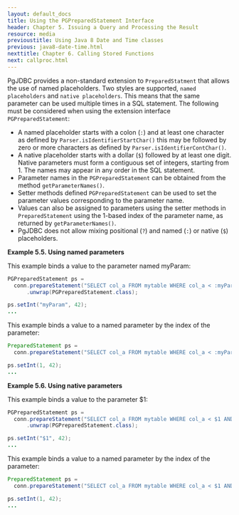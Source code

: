 ```yaml
---
layout: default_docs
title: Using the PGPreparedStatement Interface
header: Chapter 5. Issuing a Query and Processing the Result
resource: media
previoustitle: Using Java 8 Date and Time classes
previous: java8-date-time.html
nexttitle: Chapter 6. Calling Stored Functions
next: callproc.html
---
```


PgJDBC provides a non-standard extension to `PreparedStatment` that allows the use of named 
placeholders. Two styles are supported, `named placeholders` and `native placeholders`. This means that the same parameter can be used multiple times in a SQL statement.
The following must be considered when using the extension interface `PGPreparedStatement`:

* A named placeholder starts with a colon (`:`) and at least one character as defined by `Parser.isIdentifierStartChar()` 
    this may be followed by zero or more characters as defined by `Parser.isIdentifierContChar()`. 
* A native placeholder starts with a dollar (`$`) followed by at least one digit. Native parameters must form a contiguous set of integers, starting from 1. The names may appear in any order in the SQL statement.
* Parameter names in the `PGPreparedStatement` can be obtained from the method `getParameterNames()`.
* Setter methods defined `PGPreparedStatement` can be used to set the parameter values corresponding to the parameter name.
* Values can also be assigned to parameters using the setter methods in `PreparedStatement` using the 1-based index of the parameter name, as returned by `getParameterNames()`.
* PgJDBC does not allow mixing positional (`?`) and named (`:`) or native (`$`) placeholders.

<a name="named-parameters"></a>
**Example 5.5. Using named parameters**

This example binds a value to the parameter named myParam:

```java
PGPreparedStatement ps = 
  conn.prepareStatement("SELECT col_a FROM mytable WHERE col_a < :myParam AND col_b > :myParam")
      .unwrap(PGPreparedStatement.class);

ps.setInt("myParam", 42);
...
```

This example binds a value to a named parameter by the index of the parameter:

```java
PreparedStatement ps = 
  conn.prepareStatement("SELECT col_a FROM mytable WHERE col_a < :myParam AND col_b > :myParam");

ps.setInt(1, 42);
...
```
<a name="named-parameters"></a>
**Example 5.6. Using native parameters**

This example binds a value to the parameter $1:

```java
PGPreparedStatement ps = 
  conn.prepareStatement("SELECT col_a FROM mytable WHERE col_a < $1 AND col_b > $1")
      .unwrap(PGPreparedStatement.class);

ps.setInt("$1", 42);
...
```

This example binds a value to a named parameter by the index of the parameter:

```java
PreparedStatement ps = 
  conn.prepareStatement("SELECT col_a FROM mytable WHERE col_a < $1 AND col_b > $1");

ps.setInt(1, 42);
...
```

